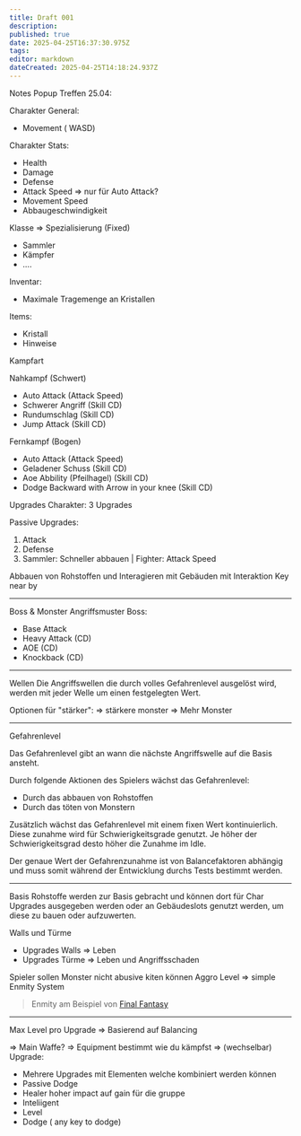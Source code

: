 ```yaml
---
title: Draft 001
description: 
published: true
date: 2025-04-25T16:37:30.975Z
tags: 
editor: markdown
dateCreated: 2025-04-25T14:18:24.937Z
---
```


Notes Popup Treffen 25.04:


Charakter General:
- Movement ( WASD)


Charakter Stats:
- Health
- Damage
- Defense
- Attack Speed => nur für Auto Attack?
- Movement Speed
- Abbaugeschwindigkeit

Klasse => Spezialisierung  (Fixed)
- Sammler
- Kämpfer
- ....


Inventar:
 - Maximale Tragemenge an Kristallen
 
 Items:
 - Kristall
 - Hinweise


Kampfart 

Nahkampf (Schwert)
- Auto Attack (Attack Speed)
- Schwerer Angriff (Skill CD)
- Rundumschlag (Skill CD)
- Jump Attack (Skill CD)

Fernkampf (Bogen)
 - Auto Attack (Attack Speed)
 - Geladener Schuss (Skill CD)
 - Aoe Abbility (Pfeilhagel)  (Skill CD)
 - Dodge Backward with Arrow in your knee (Skill CD)



Upgrades Charakter:
3 Upgrades

Passive Upgrades:
1. Attack
2. Defense
3. Sammler: Schneller abbauen | Fighter: Attack Speed   

Abbauen von Rohstoffen und Interagieren mit Gebäuden mit Interaktion Key near by

---
Boss & Monster
Angriffsmuster Boss:
- Base Attack
- Heavy Attack (CD)
- AOE (CD)
- Knockback (CD)




---
Wellen
Die Angriffswellen die durch volles Gefahrenlevel ausgelöst wird, werden mit jeder Welle um einen festgelegten Wert. 

Optionen für "stärker":
=> stärkere monster
=> Mehr Monster

---
Gefahrenlevel

Das Gefahrenlevel gibt an wann die nächste Angriffswelle auf die Basis ansteht.

Durch folgende Aktionen des Spielers wächst das Gefahrenlevel:
- Durch das abbauen von Rohstoffen
- Durch das töten von Monstern

Zusätzlich wächst das Gefahrenlevel mit einem fixen Wert kontinuierlich. Diese zunahme wird für Schwierigkeitsgrade genutzt. Je höher der Schwierigkeitsgrad desto höher die Zunahme im Idle.

Der genaue Wert der Gefahrenzunahme ist von Balancefaktoren abhängig und muss somit während der Entwicklung durchs Tests bestimmt werden.

---

Basis
Rohstoffe werden zur Basis gebracht und können dort für Char Upgrades ausgegeben werden oder an Gebäudeslots genutzt werden, um diese zu bauen oder aufzuwerten.


Walls und Türme
- Upgrades Walls => Leben
- Upgrades Türme => Leben und Angriffsschaden


Spieler sollen Monster nicht abusive kiten können
Aggro Level => simple Enmity System
> Enmity am Beispiel von [Final Fantasy](https://ffxiv.consolegameswiki.com/wiki/Enmity)

----
Max Level pro Upgrade
  => Basierend auf Balancing

=> Main Waffe? => Equipment bestimmt wie du kämpfst => (wechselbar)
Upgrade:
- Mehrere Upgrades mit Elementen welche kombiniert werden können
- Passive Dodge  
- Healer hoher impact auf gain für die gruppe
- Inteliigent
- Level
-  Dodge ( any key to dodge) 